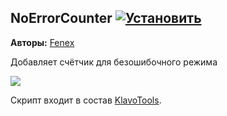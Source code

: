 ## NoErrorCounter [![Установить](http://s43.radikal.ru/i101/1406/15/25aa0cc99cf2.png)](https://github.com/voidmain02/KgScripts/raw/master/scripts/NoErrorCounter.user.js)
**Авторы:** [Fenex](http://klavogonki.ru/u/#/82885/)

Добавляет счётчик для безошибочного режима

![](http://s018.radikal.ru/i526/1406/3f/ddb9ec25d2b6.png)

Скрипт входит в состав [KlavoTools](https://chrome.google.com/webstore/detail/klavotools/gjfkpldhfcknofacejmlahofmcmhgpic).
